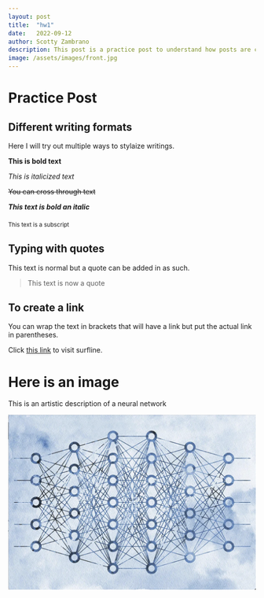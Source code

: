 ```yaml
---
layout: post
title:  "hw1"
date:   2022-09-12
author: Scotty Zambrano
description: This post is a practice post to understand how posts are created.
image: /assets/images/front.jpg
---
```


# Practice Post

## Different writing formats

Here I will try out multiple ways to stylaize writings. 

**This is bold text**

*This is italicized text*

~~You can cross through text~~

***This text is bold an italic***

<sub>This text is a subscript</sub>

## Typing with quotes
This text is normal but a quote can be added in as such. 

> This text is now a quote

## To create a link
You can wrap the text in brackets that will have a link but put the actual link in parentheses. 

Click [this link](https://www.surfline.com/) to visit surfline. 

# Here is an image
This is an artistic description of a neural network

![Neural Network](assets/images/NNimage.png)
